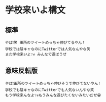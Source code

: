 # 学校来いよ構文

## 標準
```
やば❗笑 田所のツイートめっちゃ伸びてるやん！
学校では陰キャなのにTwitterでは人気なんやな笑
また学校来いよ❔✊ みんなで遊ぼうぜ
```
## 意味反転版
```
やば❗️田所のツイートめっちゃ伸びそうで伸びてないやん！
学校でも陰キャなのにTwitterでも人気ないんやな笑
もう学校来んなよ❔✊もうみんな遊びたくないみたいだぜ😁
```
